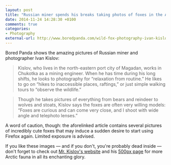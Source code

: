 ```yaml
---
layout: post
title: "Russian miner spends his breaks taking photos of foxes in the Arctic Circle"
date: 2014-11-24 14:28:30 +0100
comments: true
categories: 
- Photography
external-url: http://www.boredpanda.com/wild-fox-photography-ivan-kislov/
---
```


Bored Panda shows the amazing pictures of  Russian miner and photographer Ivan Kislov:

> Kislov, who lives in the north-eastern port city of Magadan, works in Chukotka as a mining engineer. When he has time during his long shifts, he looks to photography for “relaxation from routine.” He likes to go on “hikes to inaccessible places, raftings,” or just simple walking tours to “observe the wildlife.”

> Though he takes pictures of everything from bears and reindeer to wolves and stoats, Kislov says the foxes are often very willing models: “Foxes are curious and can come very close, and I shoot with wide angle and telephoto lenses.”

A word of caution, though: the aforelinked article contains several pictures of incredibly cute foxes that may induce a sudden desire to start using Firefox again. Limited exposure is advised.

If you like these images — and if you don't, you're probably dead inside — don't forget to check out [Mr. Kislov's website](http://ivankislov.ru/) and his [500px page](https://500px.com/ivankislov) for more Arctic fauna in all its enchanting glory.
